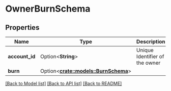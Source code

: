 # OwnerBurnSchema

## Properties

Name | Type | Description | Notes
------------ | ------------- | ------------- | -------------
**account_id** | Option<**String**> | Unique Identifier of the owner | [optional]
**burn** | Option<[**crate::models::BurnSchema**](BurnSchema.md)> |  | [optional]

[[Back to Model list]](../README.md#documentation-for-models) [[Back to API list]](../README.md#documentation-for-api-endpoints) [[Back to README]](../README.md)


